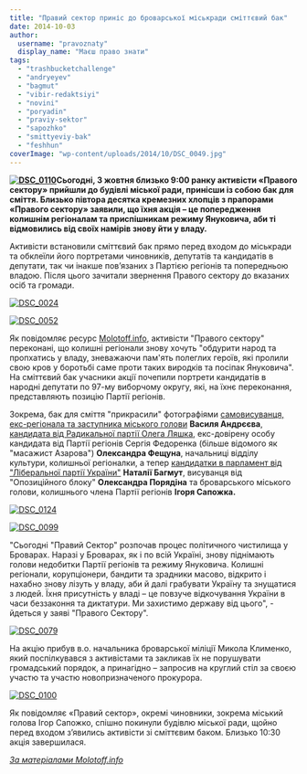 ```yaml
---
title: "Правий сектор приніс до броварської міськради сміттєвий бак"
date: 2014-10-03
author: 
  username: "pravoznaty"
  display_name: "Маєш право знати"
tags: 
  - "trashbucketchallenge"
  - "andryeyev"
  - "bagmut"
  - "vibir-redaktsiyi"
  - "novini"
  - "poryadin"
  - "praviy-sektor"
  - "sapozhko"
  - "smittyeviy-bak"
  - "feshhun"
coverImage: "wp-content/uploads/2014/10/DSC_0049.jpg"
---
```


**[![DSC_0110](https://mpz.brovary.org/wp-content/uploads/2014/10/DSC_0110.jpg)](https://mpz.brovary.org/wp-content/uploads/2014/10/DSC_0110.jpg)Сьогодні, 3 жовтня близько 9:00 ранку активісти «Правого сектору» прийшли до будівлі міської ради, принісши із собою бак для сміття. Близько півтора десятка кремезних хлопців з прапорами «Правого сектору» заявили, що їхня акція – це попередження колишнім регіоналам та приспішникам режиму Януковича, аби ті відмовились від своїх намірів знову йти у владу.**

Активісти встановили сміттєвий бак прямо перед входом до міськради та обклеїли його портретами чиновників, депутатів та кандидатів в депутати, так чи інакше пов’язаних з Партією регіонів та попередньою владою. Після цього зачитали звернення Правого сектору до вказаних осіб та громади.

[![DSC_0024](https://mpz.brovary.org/wp-content/uploads/2014/10/DSC_0024.jpg)](https://mpz.brovary.org/wp-content/uploads/2014/10/DSC_0024.jpg)

[![DSC_0052](https://mpz.brovary.org/wp-content/uploads/2014/10/DSC_0052.jpg)](https://mpz.brovary.org/wp-content/uploads/2014/10/DSC_0052.jpg)

Як повідомляє ресурс [Molotoff.info](https://molotoff.info/), активісти "Правого сектору" переконані, що колишні регіонали знову хочуть "обдурити народ та пропхатись у владу, зневажаючи пам'ять полеглих героїв, які пролили свою кров у боротьбі саме проти таких виродків та посіпак Януковича". На сміттєвий бак учасники акції почепили портрети кандидатів в народні депутати по 97-му виборчому округу, які, на їхнє переконання, представляють позицію Партії регіонів.

Зокрема, бак для сміття "прикрасили" фотографіями [самовисуванця, екс-регіонала та заступника міського голови](https://mpz.brovary.org/zastupnik-mera-brovariv-vasil-andryeyev-ide-na-vibori-v-parlament/) **Василя Андрєєва**, [кандидата від Радикальної партії Олега Ляшка](https://mpz.brovary.org/v-okruzi-97-vid-partiyi-lyashka-balotuyetsya-dovirena-osoba-masazhista-azarova/), екс-довірену особу кандидата від Партії регіонів Сергія Федоренка (більше відомого як "масажист Азарова") **Олександра Фещуна**, начальниці відділу культури, колишньої регіоналки, а тепер [кандидатки в парламент від "Ліберальної партії України"](https://mpz.brovary.org/eks-regionalka-bagmut-yde-na-vibori-vid-liberalnoyi-partiyi-v-okruzi-97/) **Наталії Багмут**, висуванця від "Опозиційного блоку" **Олександра Порядіна** та броварського міського голови, колишнього члена Партії регіонів **Ігоря Сапожка.**

[![DSC_0124](https://mpz.brovary.org/wp-content/uploads/2014/10/DSC_0124.jpg)](https://mpz.brovary.org/wp-content/uploads/2014/10/DSC_0124.jpg)

[![DSC_0099](https://mpz.brovary.org/wp-content/uploads/2014/10/DSC_0099.jpg)](https://mpz.brovary.org/wp-content/uploads/2014/10/DSC_0099.jpg)

"Сьогодні "Правий Сектор" розпочав процес політичного чистилища у Броварах. Наразі у Броварах, як і по всій Україні, знову піднімають голови недобитки Партії регіонів та режиму Януковича. Колишні регіонали, корупціонери, бандити та зрадники масово, відкрито і нахабно знову лізуть у владу, аби й далі грабувати Україну та знущатися з людей. Їхня присутність у владі – це повзуче відкочування України в часи беззаконня та диктатури. Ми захистимо державу від цього", - йдеться у заяві "Правого Сектору".

[![DSC_0079](https://mpz.brovary.org/wp-content/uploads/2014/10/DSC_0079.jpg)](https://mpz.brovary.org/wp-content/uploads/2014/10/DSC_0079.jpg)

На акцію прибув в.о. начальника броварської міліції Микола Клименко, який поспілкувався з активістами та закликав їх не порушувати громадський порядок, а принагідно – запросив на круглий стіл за своєю участю та участю новопризначеного прокурора.

[![DSC_0100](https://mpz.brovary.org/wp-content/uploads/2014/10/DSC_0100.jpg)](https://mpz.brovary.org/wp-content/uploads/2014/10/DSC_0100.jpg)

Як повідомляє «Правий сектор», окремі чиновники, зокрема міський голова Ігор Сапожко, спішно покинули будівлю міської ради, щойно перед входом з’явились активісти зі сміттєвим баком. Близько 10:30 акція завершилася.

[_За матеріалами Molotoff.info_](https://molotoff.info/camera/22-photo/6634-trashbucketchallenge-v-brovarah.html)
